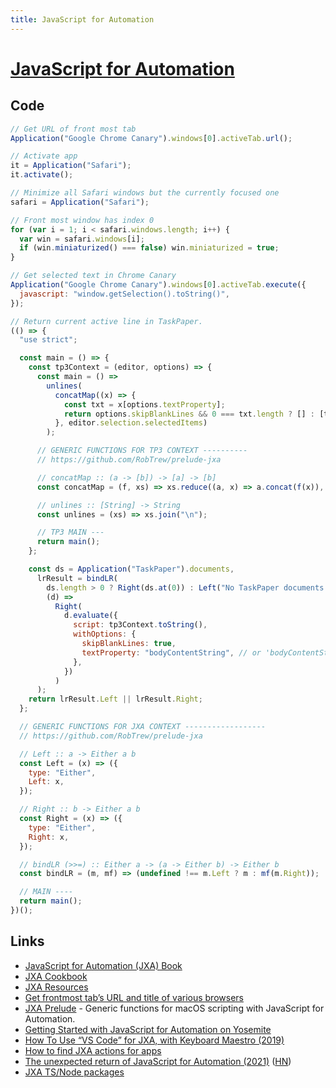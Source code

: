 ```yaml
---
title: JavaScript for Automation
---
```


# [JavaScript for Automation](https://developer.apple.com/library/content/releasenotes/InterapplicationCommunication/RN-JavaScriptForAutomation/Articles/Introduction.html)

## Code

```javascript
// Get URL of front most tab
Application("Google Chrome Canary").windows[0].activeTab.url();
```

```javascript
// Activate app
it = Application("Safari");
it.activate();
```

```javascript
// Minimize all Safari windows but the currently focused one
safari = Application("Safari");

// Front most window has index 0
for (var i = 1; i < safari.windows.length; i++) {
  var win = safari.windows[i];
  if (win.miniaturized() === false) win.miniaturized = true;
}
```

```javascript
// Get selected text in Chrome Canary
Application("Google Chrome Canary").windows[0].activeTab.execute({
  javascript: "window.getSelection().toString()",
});
```

```javascript
// Return current active line in TaskPaper.
(() => {
  "use strict";

  const main = () => {
    const tp3Context = (editor, options) => {
      const main = () =>
        unlines(
          concatMap((x) => {
            const txt = x[options.textProperty];
            return options.skipBlankLines && 0 === txt.length ? [] : [txt];
          }, editor.selection.selectedItems)
        );

      // GENERIC FUNCTIONS FOR TP3 CONTEXT ----------
      // https://github.com/RobTrew/prelude-jxa

      // concatMap :: (a -> [b]) -> [a] -> [b]
      const concatMap = (f, xs) => xs.reduce((a, x) => a.concat(f(x)), []);

      // unlines :: [String] -> String
      const unlines = (xs) => xs.join("\n");

      // TP3 MAIN ---
      return main();
    };

    const ds = Application("TaskPaper").documents,
      lrResult = bindLR(
        ds.length > 0 ? Right(ds.at(0)) : Left("No TaskPaper documents open"),
        (d) =>
          Right(
            d.evaluate({
              script: tp3Context.toString(),
              withOptions: {
                skipBlankLines: true,
                textProperty: "bodyContentString", // or 'bodyContentString'
              },
            })
          )
      );
    return lrResult.Left || lrResult.Right;
  };

  // GENERIC FUNCTIONS FOR JXA CONTEXT ------------------
  // https://github.com/RobTrew/prelude-jxa

  // Left :: a -> Either a b
  const Left = (x) => ({
    type: "Either",
    Left: x,
  });

  // Right :: b -> Either a b
  const Right = (x) => ({
    type: "Either",
    Right: x,
  });

  // bindLR (>>=) :: Either a -> (a -> Either b) -> Either b
  const bindLR = (m, mf) => (undefined !== m.Left ? m : mf(m.Right));

  // MAIN ----
  return main();
})();
```

## Links

- [JavaScript for Automation (JXA) Book](https://bru6.de/jxa/)
- [JXA Cookbook](https://github.com/JXA-Cookbook/JXA-Cookbook/wiki/Foreword)
- [JXA Resources](https://apple-dev.groups.io/g/jxa/wiki/JXA-Resources)
- [Get frontmost tab’s URL and title of various browsers](https://www.alfredforum.com/topic/2013-how-to-get-frontmost-tab%E2%80%99s-url-and-title-of-various-browsers/)
- [JXA Prelude](https://github.com/RobTrew/prelude-jxa) - Generic functions for macOS scripting with JavaScript for Automation.
- [Getting Started with JavaScript for Automation on Yosemite](https://www.macstories.net/tutorials/getting-started-with-javascript-for-automation-on-yosemite/)
- [How To Use “VS Code” for JXA, with Keyboard Maestro (2019)](https://forum.keyboardmaestro.com/t/how-to-use-vs-code-for-jxa-with-keyboard-maestro/15281)
- [How to find JXA actions for apps](https://forum.keyboardmaestro.com/t/how-to-use-vs-code-for-jxa-with-keyboard-maestro/15281/26)
- [The unexpected return of JavaScript for Automation (2021)](https://scriptingosx.com/2021/11/the-unexpected-return-of-javascript-for-automation/) ([HN](https://news.ycombinator.com/item?id=29327349))
- [JXA TS/Node packages](https://github.com/JXA-userland/JXA)